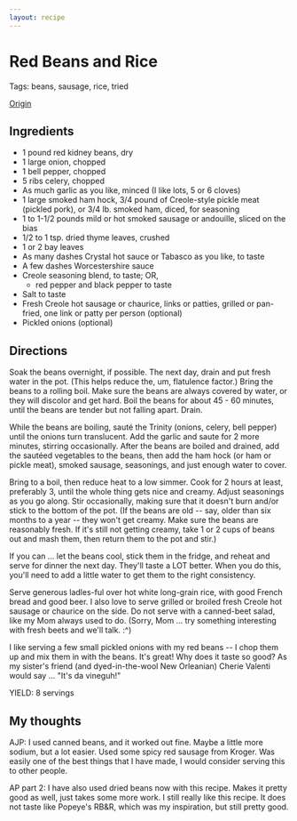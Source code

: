 ```yaml
---
layout: recipe
---
```

# Red Beans and Rice

Tags: beans, sausage, rice, tried

[Origin](http://www.gumbopages.com/food/red-beans.html)

## Ingredients
 * 1 pound red kidney beans, dry
 * 1 large onion, chopped
 * 1 bell pepper, chopped
 * 5 ribs celery, chopped
 * As much garlic as you like, minced (I like lots, 5 or 6 cloves)
 * 1 large smoked ham hock, 3/4 pound of Creole-style pickle meat (pickled pork), or 3/4 lb. smoked ham, diced, for seasoning
 * 1 to 1-1/2 pounds mild or hot smoked sausage or andouille, sliced on the bias
 * 1/2 to 1 tsp. dried thyme leaves, crushed
 * 1 or 2 bay leaves
 * As many dashes Crystal hot sauce or Tabasco as you like, to taste
 * A few dashes Worcestershire sauce
 * Creole seasoning blend, to taste; OR,
    * red pepper and black pepper to taste
 * Salt to taste
 * Fresh Creole hot sausage or chaurice, links or patties, grilled or pan-fried, one link or patty per person (optional)
 * Pickled onions (optional)

## Directions

Soak the beans overnight, if possible. The next day, drain and put fresh water in the pot. (This helps reduce the, um, flatulence factor.) Bring the beans to a rolling boil. Make sure the beans are always covered by water, or they will discolor and get hard. Boil the beans for about 45 - 60 minutes, until the beans are tender but not falling apart. Drain.

While the beans are boiling, sauté the Trinity (onions, celery, bell pepper) until the onions turn translucent. Add the garlic and saute for 2 more minutes, stirring occasionally. After the beans are boiled and drained, add the sautéed vegetables to the beans, then add the ham hock (or ham or pickle meat), smoked sausage, seasonings, and just enough water to cover.

Bring to a boil, then reduce heat to a low simmer. Cook for 2 hours at least, preferably 3, until the whole thing gets nice and creamy. Adjust seasonings as you go along. Stir occasionally, making sure that it doesn't burn and/or stick to the bottom of the pot. (If the beans are old -- say, older than six months to a year -- they won't get creamy. Make sure the beans are reasonably fresh. If it's still not getting creamy, take 1 or 2 cups of beans out and mash them, then return them to the pot and stir.)

If you can ... let the beans cool, stick them in the fridge, and reheat and serve for dinner the next day. They'll taste a LOT better. When you do this, you'll need to add a little water to get them to the right consistency.

Serve generous ladles-ful over hot white long-grain rice, with good French bread and good beer. I also love to serve grilled or broiled fresh Creole hot sausage or chaurice on the side. Do not serve with a canned-beet salad, like my Mom always used to do. (Sorry, Mom ... try something interesting with fresh beets and we'll talk. :^)

I like serving a few small pickled onions with my red beans -- I chop them up and mix them in with the beans. It's great! Why does it taste so good? As my sister's friend (and dyed-in-the-wool New Orleanian) Cherie Valenti would say ... "It's da vineguh!"

YIELD: 8 servings

## My thoughts

AJP: I used canned beans, and it worked out fine.  Maybe a little more sodium, but a lot easier.  Used some spicy red sausage from Kroger.  Was easily one of the best things that I have made, I would consider serving this to other people.

AP part 2: I have also used dried beans now with this recipe. Makes it pretty good as well, just takes some more work. I still really like this recipe. It does not taste like Popeye's RB&R, which was my inspiration, but still pretty good.
